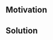 <!--
Thank you for your Pull Request. Please provide a description above and review
the requirements below.

Bug fixes and new features should include tests.

Contributors guide: https://github.com/tower-rs/tower-http/blob/master/CONTRIBUTING.md
-->

## Motivation

<!--
Explain the context and why you're making that change. What is the problem
you're trying to solve? If a new feature is being added, describe the intended
use case that feature fulfills.
-->

## Solution

<!--
Summarize the solution and provide any necessary context needed to understand
the code change.
-->

